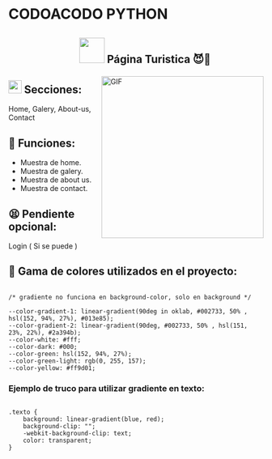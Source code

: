 # CODOACODO PYTHON

## <ul align="center"> <picture><img  src = "https://github.com/7oSkaaa/7oSkaaa/blob/main/Images/about_me.gif?raw=true" width=50px></picture> Página Turistica 😈🤝</ul>

<picture>
    <img align="right" alt="GIF" height="320px" src="https://media.giphy.com/media/Ah3zHH7hvsSB2/giphy.gif?raw=true" />
</picture>

## <img src = "https://media2.giphy.com/media/QssGEmpkyEOhBCb7e1/giphy.gif?cid=ecf05e47a0n3gi1bfqntqmob8g9aid1oyj2wr3ds3mg700bl&rid=giphy.gif" width = 26px> Secciones:

Home, Galery, About-us, Contact

## 🚀 Funciones:

- Muestra de home.
- Muestra de galery.
- Muestra de about us.
- Muestra de contact.

## 😫 Pendiente opcional:

Login ( Si se puede )

## 🌈 Gama de colores utilizados en el proyecto:

```

/* gradiente no funciona en background-color, solo en background */

--color-gradient-1: linear-gradient(90deg in oklab, #002733, 50% , hsl(152, 94%, 27%), #013e85);
--color-gradient-2: linear-gradient(90deg, #002733, 50% , hsl(151, 23%, 22%), #2a394b);
--color-white: #fff;
--color-dark: #000;
--color-green: hsl(152, 94%, 27%);
--color-green-light: rgb(0, 255, 157);
--color-yellow: #ff9d01;

```

### Ejemplo de truco para utilizar gradiente en texto:

```

.texto {
    background: linear-gradient(blue, red);
	background-clip: "";
	-webkit-background-clip: text;
	color: transparent;
}

```
